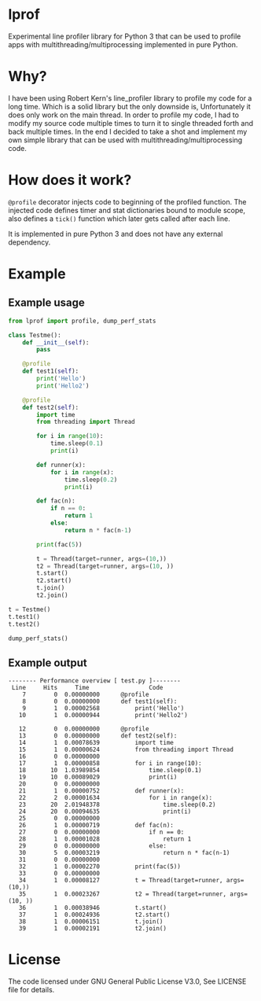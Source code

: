 # lprof
Experimental line profiler library for Python 3 that can be used to profile apps with multithreading/multiprocessing implemented in pure Python.

# Why?
I have been using Robert Kern's line_profiler library to profile my code for a long time. Which is a solid library but the only downside is, Unfortunately it does only work on the main thread. In order to profile my code, I had to modify my source code multiple times to turn it to single threaded forth and back multiple times. In the end I decided to take a shot and implement my own simple library that can be used with multithreading/multiprocessing code.

# How does it work?
`@profile` decorator injects code to beginning of the profiled function. The injected code defines timer and stat dictionaries bound to module scope, also defines a `tick()` function which later gets called after each line.

It is implemented in pure Python 3 and does not have any external dependency.

# Example
## Example usage
```python
from lprof import profile, dump_perf_stats

class Testme():
    def __init__(self):
        pass

    @profile
    def test1(self):
        print('Hello')
        print('Hello2')

    @profile
    def test2(self):
        import time
        from threading import Thread

        for i in range(10):
            time.sleep(0.1)
            print(i)

        def runner(x):
            for i in range(x):
                time.sleep(0.2)
                print(i)

        def fac(n):
            if n == 0:
                return 1
            else:
                return n * fac(n-1)

        print(fac(5))

        t = Thread(target=runner, args=(10,))
        t2 = Thread(target=runner, args=(10, ))
        t.start()
        t2.start()
        t.join()
        t2.join()

t = Testme()
t.test1()
t.test2()

dump_perf_stats()
```

## Example output
```
-------- Performance overview [ test.py ]--------
 Line     Hits     Time                 Code
    7 	     0	0.00000000	    @profile
    8 	     0	0.00000000	    def test1(self):
    9 	     1 	0.00002568 	        print('Hello')
   10 	     1 	0.00000944 	        print('Hello2')

   12 	     0	0.00000000	    @profile
   13 	     0	0.00000000	    def test2(self):
   14 	     1 	0.00078639 	        import time
   15 	     1 	0.00000624 	        from threading import Thread
   16 	     0	0.00000000
   17 	     1 	0.00000858 	        for i in range(10):
   18 	    10 	1.03989854 	            time.sleep(0.1)
   19 	    10 	0.00089029 	            print(i)
   20 	     0	0.00000000
   21 	     1 	0.00000752 	        def runner(x):
   22 	     2 	0.00001634 	            for i in range(x):
   23 	    20 	2.01948378 	                time.sleep(0.2)
   24 	    20 	0.00094635 	                print(i)
   25 	     0	0.00000000
   26 	     1 	0.00000719 	        def fac(n):
   27 	     0	0.00000000	            if n == 0:
   28 	     1 	0.00001028 	                return 1
   29 	     0	0.00000000	            else:
   30 	     5 	0.00003219 	                return n * fac(n-1)
   31 	     0	0.00000000
   32 	     1 	0.00002270 	        print(fac(5))
   33 	     0	0.00000000
   34 	     1 	0.00008127 	        t = Thread(target=runner, args=(10,))
   35 	     1 	0.00023267 	        t2 = Thread(target=runner, args=(10, ))
   36 	     1 	0.00038946 	        t.start()
   37 	     1 	0.00024936 	        t2.start()
   38 	     1 	0.00006151 	        t.join()
   39 	     1 	0.00002191 	        t2.join()
```

# License
The code licensed under GNU General Public License V3.0, See LICENSE file for details.
